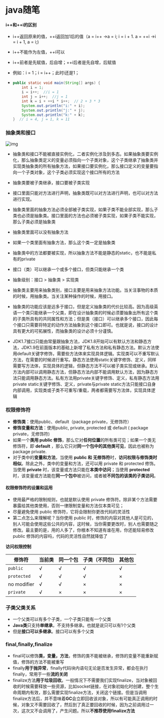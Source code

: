 # java随笔

#### i++和++i的区别

- i++返回原来的值，++i返回加1后的值（a = i++ ->a = i; i = i + 1.  a = ++i ->i = i + 1, a = i;)

- i++不能作为左值，++i可以

- i++前者是先赋值，后自增；++i后者是先自增，后赋值

- 例如：i = 1；i = i++；此时i还是1；

- ```java
  public static void main(String[] args) {
      int i = 1;
      i = i++;  //i = 1
      int j = i++;  //j = 1
      int k = i + ++i * i++;  // 2 + 3 * 3
      System.out.println("i:" + i);
      System.out.println("j:" + j);
      System.out.println("k:" + k);
  }  // i = 4, j = 1, k = 11
  ```



### 抽象类和接口

![img](https://uploadfiles.nowcoder.com/images/20200822/247263494_1598063769186_4481B830CE7936071BB52924E872A57B)

- 抽象类和接口不能被直接实例化，二者实例化涉及到多态。如果抽象类要实例化，那么抽象类定义的变量必须指向一个子类对象，这个子类继承了抽象类并实现类抽象类的所有抽象方法，如果接口要实例化，那么接口定义的变量要指向一个子类对象，这个子类必须实现这个接口所有的方法
- 抽象类要被子类继承，接口要被子类实现
- 接口里面只能对方法进行声明，抽象类既可以对方法进行声明，也可以对方法进行实现。
- 抽象类里面的抽象方法必须全部被子类实现，如果子类不能全部实现，那么子类也必须是抽象类。接口里面的方法也必须被子类实现，如果子类不能实现，那么子类必须是抽象类
- 抽象类里面可以没有抽象方法
- 如果一个类里面有抽象方法，那么这个类一定是抽象类
- 抽象类中的方法都要被实现，所以抽象方法不能是静态的static，也不能是私有的private
- 接口（类）可以继承一个或多个接口，但类只能继承一个类
- 抽象级别：接口 > 抽象类 > 实现类
- 抽象类主要用来抽象类别，接口主要是用来抽象方法功能。当关注事物的本质的时候，用抽象类。当关注某种操作的时候，用接口。
- 抽象类的功能应该是远多于接口，但是定义抽象类的代价比较高。因为高级英语一个类只能继承一个父类，即在设计抽象类的时候必须要抽象出所有这个类的子类所具有的共同属性和方法；但是类（接口）可以继承多个接口，因此每个接口只需要将特定的动作方法抽象到这个接口即可。也就是说，接口的设计具有更大的可拓展性，而抽象类的设计必须十分谨慎。

- JDK1.7接口只能由常量跟抽象方法，JDK1.8开始可以有默认方法和静态方法，JDK1.9在前面版本的基础上新增了私有方法和私有静态方法。默认方法使用default关键字修饰，需要些方法体来实现具体逻辑。实现类可以不重写默认方法，在需要的时候进行重写。静态方法使用static关键字修饰、定义，同样需要写方法体，实现具体的逻辑，但静态方法不可以被子类实现或继承。默认方法内部可以调用静态方法，但静态方法内部不能调用默认方法，因为静态方法只能调用静态方法。私有方法用private关键字修饰、定义，私有静态方法用private static关键字修饰、定义，private与private static方法只能接口自身内部调用，实现类或子类不可重写/重载，两者都需要写方法体，实现具体逻辑





### 权限修饰符

- **修饰类**：使用public、default（package private，无修饰符）
- **修饰变量和方法**：使用public, private, protected 或 default ( package private，无修饰符)
- 如果一个**类用 public 修饰**，那么它对**任何位置**的所有类可见；如果一个类无修饰符，即 **default** ，那么它只对**同一个包中的其他类可见**，因此也被称为 package private.
- 对于类中的**变量和方法**，当使用 **public 和 无修饰符**时，**访问权限与修饰类时相似**。除此之外，类中的变量和方法，还可以用 private 和 protected 修饰。当使用 **private** 时，该变量或方法只能在**本类中访问**；当使用 **protected** 时，该变量或方法能在**同一个包中**被访问，或者被**不同包的该类的子类访问**。



#### 权限修饰符的设置和运用

- 使用最严格的限制规则，也就是默认使用 private 修饰符。除非某个方法需要暴露给其他类使用，否则一律限制变量和方法仅本类可见；
- 尽量避免使用 public 修饰符，它将会限制你更改代码的灵活性
- 第二点怎么来理解呢？当你使用 public 时，修饰的内容对其他人是可见的，别人可能会使用这些公共的内容，这时候，当你需要更改时，别人也需要随之修改。最主要的是，用的人多了，你根本不知道有谁在用，你还能轻易修改 public 修饰的内容吗，代码的灵活性自然就降低了

 **访问权限控制**

| 修饰符      | 当前类 | 同一个包 | 子类（不同包) | 其他包 |
| ----------- | ------ | -------- | ------------- | ------ |
| `public`    | √      | √        | √             | √      |
| `protected` | √      | √        | √             | ×      |
| no modifier | √      | √        | ×             | ×      |
| `private`   | √      | ×        | ×             | ×      |



### 子类父类关系

- 一个父类可以有多个子类，一个子类只能有一个父类
- **Java类**只支持**单继承**，不支持多继承。也就是说只可以有1个父类
- 但是**接口可以多继承**。接口可以有多个父类



### final,finally,finalize

- final可以修饰**类，变量，方法**，修饰的类不能被继承，修饰的变量不能重新赋值，修饰的方法不能被重写
- finally**用于抛异常**，finally代码块内语句无论是否发生异常，都会在执行finally，常用于一些**流的关闭**
- finalize方法**用于垃圾回收**。一般情况下不需要我们实现finalize，当对象被回收的时候需要释放一些资源，比如socket链接，在对象初始化时创建，整个生命周期内有效，那么需要实现finalize方法，关闭这个链接。但是当调用finalize方法后，并不意味着**GC**会立即回收该对象，所以有可能真正调用的时候，对象又不需要回收了，然后到了真正要回收的时候，因为之前调用过一次，这次又不会调用了，产生问题。所以**不推荐使用finalize方法**